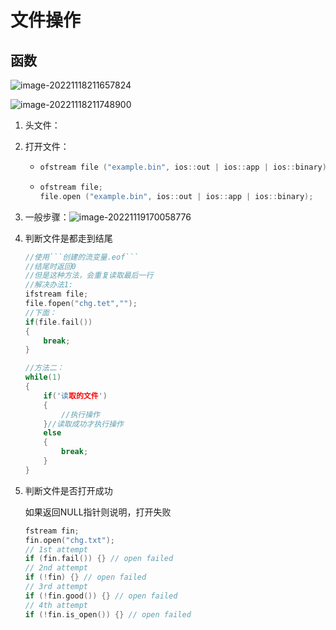 # 文件操作

## 函数

![image-20221118211657824](C:\Users\12414\AppData\Roaming\Typora\typora-user-images\image-20221118211657824.png)

![image-20221118211748900](C:\Users\12414\AppData\Roaming\Typora\typora-user-images\image-20221118211748900.png)

1. 头文件：<fstream>

2. 打开文件：

   - ```c++
     ofstream file ("example.bin", ios::out | ios::app | ios::binary)
     ```

   - ```c++
     ofstream file;
     file.open ("example.bin", ios::out | ios::app | ios::binary);
     ```

3. 一般步骤：![image-20221119170058776](C:\Users\12414\Desktop\笔记\c++\文件操作.assets\image-20221119170058776.png)

4. 判断文件是都走到结尾

   ```c++
   //使用```创建的流变量.eof```
   //结尾时返回0
   //但是这种方法，会重复读取最后一行
   //解决办法1:
   ifstream file;
   file.fopen("chg.tet","");
   //下面：
   if(file.fail())
   {
       break;
   }
   ```

   ```c++
   //方法二：
   while(1)
   {
       if('读取的文件')
       {
           //执行操作
       }//读取成功才执行操作
       else
       {
           break;
       }
   }
   ```

5. 判断文件是否打开成功

   如果返回NULL指针则说明，打开失败

   ```c++
   fstream fin;
   fin.open("chg.txt");
   // 1st attempt
   if (fin.fail()) {} // open failed
   // 2nd attempt
   if (!fin) {} // open failed
   // 3rd attempt
   if (!fin.good()) {} // open failed
   // 4th attempt
   if (!fin.is_open()) {} // open failed
   
   ```

   

   

   